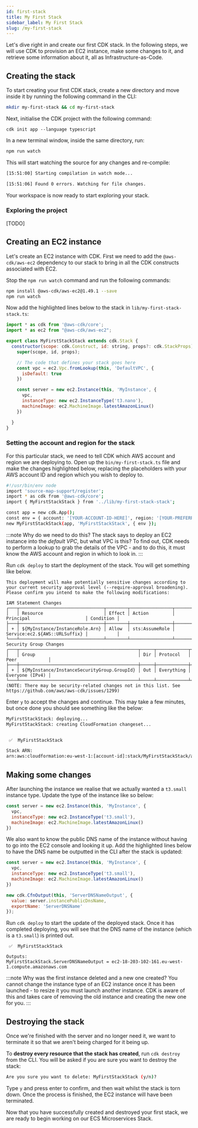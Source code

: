 ```yaml
---
id: first-stack
title: My First Stack
sidebar_label: My First Stack
slug: /my-first-stack
---
```


Let's dive right in and create our first CDK stack. In the following steps, we will use CDK to provision an EC2 instance, make some changes to it, and retrieve some information about it, all as Infrastructure-as-Code.

## Creating the stack

To start creating your first CDK stack, create a new directory and move inside it by running the following command in the CLI:

```bash
mkdir my-first-stack && cd my-first-stack
```

Next, initialise the CDK project with the following command:
```
cdk init app --language typescript
```

In a new terminal window, inside the same directory, run:

```bash
npm run watch
```

This will start watching the source for any changes and re-compile:
```bash
[15:51:00] Starting compilation in watch mode...

[15:51:06] Found 0 errors. Watching for file changes.
```

Your workspace is now ready to start exploring your stack.

### Exploring the project

[TODO]

## Creating an EC2 instance

Let's create an EC2 instance with CDK. First we need to add the `@aws-cdk/aws-ec2` dependency to our stack to bring in all the CDK constructs associated with EC2.

Stop the `npm run watch` command and run the following commands: 

```bash
npm install @aws-cdk/aws-ec2@1.49.1 --save
npm run watch
```

Now add the highlighted lines below to the stack in `lib/my-first-stack-stack.ts`:

```javascript title="lib/my-first-stack-stack.ts" {2,9-17}
import * as cdk from '@aws-cdk/core';
import * as ec2 from "@aws-cdk/aws-ec2";

export class MyFirstStackStack extends cdk.Stack {
  constructor(scope: cdk.Construct, id: string, props?: cdk.StackProps) {
    super(scope, id, props);

    // The code that defines your stack goes here
    const vpc = ec2.Vpc.fromLookup(this, 'DefaultVPC', {
      isDefault: true
    })

    const server = new ec2.Instance(this, 'MyInstance', {
      vpc,
      instanceType: new ec2.InstanceType('t3.nano'),
      machineImage: ec2.MachineImage.latestAmazonLinux()
    })

  }
}
```

### Setting the account and region for the stack

For this particular stack, we need to tell CDK which AWS account and region we are deploying to. Open up the `bin/my-first-stack.ts` file and make the changes highlighted below, replacing the placeholders with your AWS account ID and region which you wish to deploy to.

```bash title="bin/my-first-stack.ts" {7-8}
#!/usr/bin/env node
import 'source-map-support/register';
import * as cdk from '@aws-cdk/core';
import { MyFirstStackStack } from '../lib/my-first-stack-stack';

const app = new cdk.App();
const env = { account: '[YOUR-ACCOUNT-ID-HERE]', region: '[YOUR-PREFERRED-REGION-HERE]' };
new MyFirstStackStack(app, 'MyFirstStackStack', { env });
```

:::note Why do we need to do this?
The stack says to deploy an EC2 instance into the _default VPC_, but what VPC is this? To find out, CDK needs to perform a lookup to grab the details of the VPC - and to do this, it must know the AWS account and region in which to look in.
:::


Run `cdk deploy` to start the deployment of the stack. You will get something like below.

```
This deployment will make potentially sensitive changes according to your current security approval level (--require-approval broadening).
Please confirm you intend to make the following modifications:

IAM Statement Changes
┌───┬────────────────────────────────┬────────┬────────────────┬───────────────────────────────┬───────────┐
│   │ Resource                       │ Effect │ Action         │ Principal                     │ Condition │
├───┼────────────────────────────────┼────────┼────────────────┼───────────────────────────────┼───────────┤
│ + │ ${MyInstance/InstanceRole.Arn} │ Allow  │ sts:AssumeRole │ Service:ec2.${AWS::URLSuffix} │           │
└───┴────────────────────────────────┴────────┴────────────────┴───────────────────────────────┴───────────┘
Security Group Changes
┌───┬─────────────────────────────────────────────┬─────┬────────────┬─────────────────┐
│   │ Group                                       │ Dir │ Protocol   │ Peer            │
├───┼─────────────────────────────────────────────┼─────┼────────────┼─────────────────┤
│ + │ ${MyInstance/InstanceSecurityGroup.GroupId} │ Out │ Everything │ Everyone (IPv4) │
└───┴─────────────────────────────────────────────┴─────┴────────────┴─────────────────┘
(NOTE: There may be security-related changes not in this list. See https://github.com/aws/aws-cdk/issues/1299)
```

Enter `y` to accept the changes and continue. This may take a few minutes, but once done you should see something like the below:

```bash
MyFirstStackStack: deploying...
MyFirstStackStack: creating CloudFormation changeset...


 ✅  MyFirstStackStack

Stack ARN:
arn:aws:cloudformation:eu-west-1:[account-id]:stack/MyFirstStackStack/a70c6020-709b-11eb-9b63-06c31b364fbd
```

## Making some changes

After launching the instance we realise that we actually wanted a `t3.small` instance type. Update the type of the instance like so below:


```javascript title="lib/my-first-stack-stack.ts" {3}
const server = new ec2.Instance(this, 'MyInstance', {
  vpc,
  instanceType: new ec2.InstanceType('t3.small'),
  machineImage: ec2.MachineImage.latestAmazonLinux()
})
```

We also want to know the public DNS name of the instance without having to go into the EC2 console and looking it up. Add the highlighted lines below to have the DNS name be outputted in the CLI after the stack is updated:

```javascript title="lib/my-first-stack-stack.ts" {7-10}
const server = new ec2.Instance(this, 'MyInstance', {
  vpc,
  instanceType: new ec2.InstanceType('t3.small'),
  machineImage: ec2.MachineImage.latestAmazonLinux()
})

new cdk.CfnOutput(this, 'ServerDNSNameOutput', {
  value: server.instancePublicDnsName,
  exportName: 'ServerDNSName'
});
```

Run `cdk deploy` to start the update of the deployed stack. Once it has completed deploying, you will see that the DNS name of the instance (which is a `t3.small`) is printed out.

```
 ✅  MyFirstStackStack

Outputs:
MyFirstStackStack.ServerDNSNameOutput = ec2-18-203-102-161.eu-west-1.compute.amazonaws.com
```

:::note Why was the first instance deleted and a new one created?
You cannot change the instance type of an EC2 instance once it has been launched - to resize it you must launch another instance. CDK is aware of this and takes care of removing the old instance and creating the new one for you.
:::

## Destroying the stack

Once we're finished with the server and no longer need it, we want to terminate it so that we aren't being charged for it being up.

To **destroy every resource that the stack has created**, run `cdk destroy` from the CLI. You will be asked if you are sure you want to destroy the stack:

```bash
Are you sure you want to delete: MyFirstStackStack (y/n)?
```

Type `y` and press enter to confirm, and then wait whilst the stack is torn down. Once the process is finished, the EC2 instance will have been terminated.

Now that you have successfully created and destroyed your first stack, we are ready to begin working on our ECS Microservices Stack.